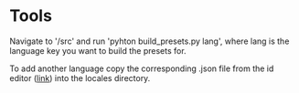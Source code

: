 Tools
=====

Navigate to '/src' and run 'pyhton build_presets.py lang', where lang is the language key you want to build the presets for.

To add another language copy the corresponding .json file from the id editor ([link](https://github.com/openstreetmap/iD/tree/master/dist/locales)) into the locales directory.